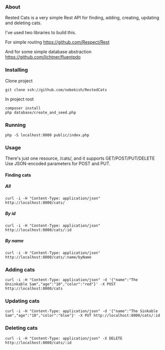 ### About
Rested Cats is a very simple Rest API for
finding, adding, creating, updating and deleting cats.

I've used two libraries to build this.

For simple routing
https://github.com/Respect/Rest

And for some simple database abstraction
https://github.com/lichtner/fluentpdo

### Installing

Clone project
```
git clone ssh://github.com/sebekish/RestedCats
```

In project root
```
composer install
php database/create_and_seed.php
```

### Running
```
php -S localhost:8000 public/index.php
```

### Usage

There's just one resource, /cats/, and it supports GET/POST/PUT/DELETE
Use JSON-encoded parameters for POST and PUT.

#### Finding cats

##### All
```
curl -i -H "Content-Type: application/json" http://localhost:8000/cats/
```

##### By id
```
curl -i -H "Content-Type: application/json" http://localhost:8000/cats/:id
```

##### By name
```
curl -i -H "Content-Type: application/json" http://localhost:8000/cats/:name/byName
```

### Adding cats
```
curl -i -H "Content-Type: application/json" -d '{"name":"The Unsinkable Sam","age":"10","color":"red"}' -X POST http://localhost:8000/cats
```

### Updating cats
```
curl -i -H "Content-Type: application/json" -d '{"name":"The Sinkable Sam","age":"10","color":"blue"}' -X PUT http://localhost:8000/cats/:id
```

### Deleting cats
```
curl -i -H "Content-Type: application/json" -X DELETE http://localhost:8000/cats/:id
```


